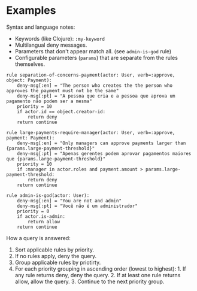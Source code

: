 # Examples

Syntax and language notes:

  * Keywords (like Clojure): ```:my-keyword```
  * Multilangual deny messages.
  * Parameters that don't appear match all. (see ```admin-is-god``` rule)
  * Configurable parameters (```params```) that are separate from the rules themselves.

```
rule separation-of-concerns-payment(actor: User, verb=:approve, object: Payment):
	deny-msg[:en] = "The person who creates the the person who approves the payment must not be the same"
	deny-msg[:pt] = "A pessoa que cria e a pessoa que aprova um pagamento não podem ser a mesma"
	priority = 10
	if actor.id == object.creator-id:
		return deny
	return continue

rule large-payments-require-manager(actor: User, verb=:approve, payment: Payment):
	deny-msg[:en] = "Only managers can approve payments larger than {params.large-payment-threshold}"
	deny-msg[:pt] = "Apenas gerentes podem aprovar pagamentos maiores que {params.large-payment-threshold}"
	priority = 10
	if :manager in actor.roles and payment.amount > params.large-payment-threshold:
		return deny
	return continue

rule admin-is-god(actor: User):
	deny-msg[:en] = "You are not and admin"
	deny-msg[:pt] = "Você não é um administrador"
	priority = 0
	if actor.is-admin:
		return allow
	return continue
```

How a query is answered:

  1. Sort applicable rules by priority.
  2. If no rules apply, deny the query.
  3. Group applicable rules by priotirty.
  4. For each priority grouping in ascending order (lowest to highest):
    1. If any rule returns deny, deny the query.
    2. If at least one rule returns allow, allow the query.
    3. Continue to the next priority group.